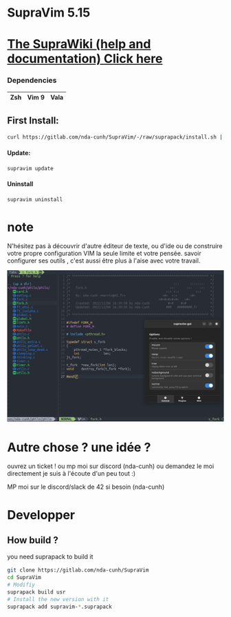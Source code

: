 # SupraVim 5.15

# [The SupraWiki (help and documentation) Click here](https://gitlab.com/hydrasho/SupraVim/-/wikis/home)

### Dependencies
| Zsh | Vim 9 | Vala |
|-----|-------|------|

## First Install:
```bash
curl https://gitlab.com/nda-cunh/SupraVim/-/raw/suprapack/install.sh | sh
```

#### Update:
```bash
supravim update
```

#### Uninstall

```bash
supravim uninstall
```
# note


N'hésitez pas à découvrir d'autre éditeur de texte, ou d'ide ou de construire votre propre configuration VIM la seule limite et votre pensée. savoir configurer ses outils , c'est aussi être plus à l'aise avec votre travail.

<img src="readme.png"/>

# Autre chose ? une idée ?
ouvrez un ticket ! ou mp moi sur discord (nda-cunh) ou demandez le moi directement
je suis à l'écoute d'un peu tout :)

MP moi sur le discord/slack de 42 si besoin (nda-cunh)

# Developper

## How build ?

you need suprapack to build it
```bash
git clone https://gitlab.com/nda-cunh/SupraVim
cd SupraVim
# Modifiy
suprapack build usr
# Install the new version with it
suprapack add supravim-*.suprapack
```

